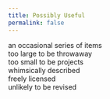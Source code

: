 ```yaml
---
title: Possibly Useful
permalink: false
---
```


an occasional series of items  
too large to be throwaway  
too small to be projects  
whimsically described  
freely licensed  
unlikely to be revised  
